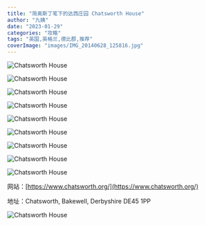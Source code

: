 ```yaml
---
title: "简奥斯丁笔下的达西庄园 Chatsworth House"
author: "九姨"
date: "2023-01-29"
categories: "攻略"
tags: "英国,英格兰,德比郡,推荐"
coverImage: "images/IMG_20140628_125816.jpg"
---
```


>

![Chatsworth House](images/IMG_20140628_103510.jpg)

>

![Chatsworth House](images/IMG_20140628_111436.jpg)

>

![Chatsworth House](images/IMG_20140628_114117.jpg)

>

![Chatsworth House](images/IMG_20140628_120321.jpg)

>

![Chatsworth House](images/IMG_20140628_120740.jpg)

>

![Chatsworth House](images/IMG_20140628_124055.jpg)

>

![Chatsworth House](images/IMG_20140628_125816.jpg)

>

![Chatsworth House](images/IMG_20140629_130359.jpg)

>

![Chatsworth House](images/IMG_20140629_151611.jpg)


网站：[https://www.chatsworth.org/](https://www.chatsworth.org/)

地址：Chatsworth, Bakewell, Derbyshire DE45 1PP

![Chatsworth House](images/chatsworth.jpg)